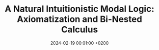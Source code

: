 ---
title:          "A Natural Intuitionistic Modal Logic:
Axiomatization and Bi-Nested Calculus"
date:           2024-02-19 00:01:00 +0200
selected:       true
pub:            "32nd EACSL Annual Conference on Computer Science Logic (CSL 2024)"
# pub_pre:        "Submitted to "
# pub_post:       'Under review.'
pub_last:       ' <span class="badge badge-pill badge-publication badge-success">conference paper</span>'
# pub_date:       "2024"

#abstract: >-
# abstract
# cover:          /assets/images/covers/cover3.jpg
authors:
  - Philippe Balbiani
  - Han Gao
  - Çiğdem Gencer
  - Nicola Olivetti

links:
  Conference page: https://csl2024.github.io/Home/
  Proceedings: https://drops.dagstuhl.de/entities/volume/LIPIcs-volume-288
  Paper: https://drops.dagstuhl.de/entities/document/10.4230/LIPIcs.CSL.2024.13
---